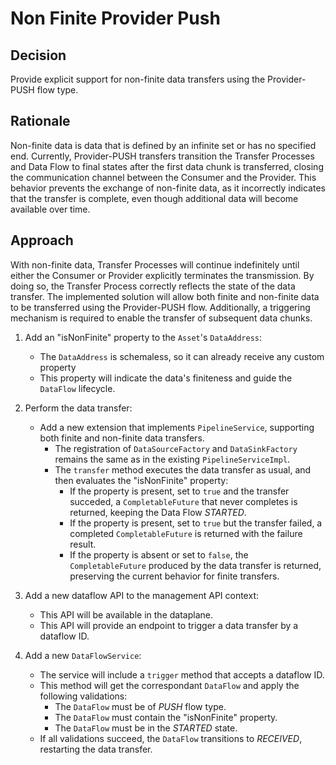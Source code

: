 # Non Finite Provider Push

## Decision

Provide explicit support for non-finite data transfers using the Provider-PUSH flow type.

## Rationale

Non-finite data is data that is defined by an infinite set or has no specified end. Currently, Provider-PUSH transfers transition the Transfer Processes and Data Flow to final states after the first data chunk is transferred, closing the communication channel between the Consumer and the Provider. This behavior prevents the exchange of non-finite data, as it incorrectly indicates that the transfer is complete, even though additional data will become available over time.

## Approach

With non-finite data, Transfer Processes will continue indefinitely until either the Consumer or Provider explicitly terminates the transmission. By doing so, the Transfer Process correctly reflects the state of the data transfer. The implemented solution will allow both finite and non-finite data to be transferred using the Provider-PUSH flow. Additionally, a triggering mechanism is required to enable the transfer of subsequent data chunks.

1. Add an "isNonFinite" property to the `Asset`'s `DataAddress`:
    - The `DataAddress` is schemaless, so it can already receive any custom property
    - This property will indicate the data's finiteness and guide the `DataFlow` lifecycle.

2. Perform the data transfer:
    - Add a new extension that implements `PipelineService`, supporting both finite and non-finite data transfers.
        - The registration of `DataSourceFactory` and `DataSinkFactory` remains the same as in the existing `PipelineServiceImpl`.
        - The `transfer` method executes the data transfer as usual, and then evaluates the "isNonFinite" property:
            - If the property is present, set to `true` and the transfer succeded, a `CompletableFuture` that never completes is returned, keeping the Data Flow *STARTED*.
            - If the property is present, set to `true` but the transfer failed, a completed `CompletableFuture` is returned with the failure result.
            - If the property is absent or set to `false`, the `CompletableFuture` produced by the data transfer is returned, preserving the current behavior for finite transfers.

3. Add a new dataflow API to the management API context:
    - This API will be available in the dataplane.
    - This API will provide an endpoint to trigger a data transfer by a dataflow ID.

4. Add a new `DataFlowService`:
    - The service will include a `trigger` method that accepts a dataflow ID.
    - This method will get the correspondant `DataFlow` and apply the following validations:
        - The `DataFlow` must be of *PUSH* flow type.
        - The `DataFlow` must contain the "isNonFinite" property.
        - The `DataFlow` must be in the *STARTED* state.
    - If all validations succeed, the `DataFlow` transitions to *RECEIVED*, restarting the data transfer.
